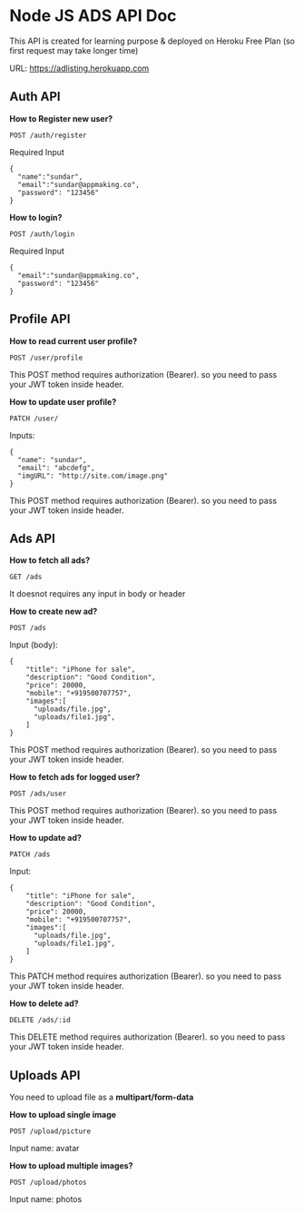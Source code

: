 # Node JS ADS API Doc

This API is created for learning purpose & deployed on Heroku Free Plan (so first request may take longer time)

URL: https://adlisting.herokuapp.com

## Auth API

**How to Register new user?**

```
POST /auth/register
```

Required Input

```
{
  "name":"sundar",
  "email":"sundar@appmaking.co",
  "password": "123456"
}
```

**How to login?**

```
POST /auth/login
```

Required Input

```
{
  "email":"sundar@appmaking.co",
  "password": "123456"
}
```

## Profile API

**How to read current user profile?**

```
POST /user/profile
```

This POST method requires authorization (Bearer). so you need to pass your JWT token inside header.

**How to update user profile?**

```
PATCH /user/
```

Inputs:

```
{
  "name": "sundar",
  "email": "abcdefg",
  "imgURL": "http://site.com/image.png"
}

```
This POST method requires authorization (Bearer). so you need to pass your JWT token inside header.

## Ads API

**How to fetch all ads?**

```
GET /ads
```

It doesnot requires any input in body or header

**How to create new ad?**

```
POST /ads
```

Input (body): 
```
{
    "title": "iPhone for sale",
    "description": "Good Condition",
    "price": 20000,
    "mobile": "+919500707757",
    "images":[
      "uploads/file.jpg",
      "uploads/file1.jpg",
    ]
}
```
This POST method requires authorization (Bearer). so you need to pass your JWT token inside header.

**How to fetch ads for logged user?**

```
POST /ads/user
```

This POST method requires authorization (Bearer). so you need to pass your JWT token inside header.

**How to update ad?**

```
PATCH /ads
```

Input:

```
{
    "title": "iPhone for sale",
    "description": "Good Condition",
    "price": 20000,
    "mobile": "+919500707757",
    "images":[
      "uploads/file.jpg",
      "uploads/file1.jpg",
    ]
}
```
This PATCH method requires authorization (Bearer). so you need to pass your JWT token inside header.


**How to delete ad?**

```
DELETE /ads/:id
```

This DELETE method requires authorization (Bearer). so you need to pass your JWT token inside header.


## Uploads API

You need to upload file as a **multipart/form-data**

**How to upload single image**

```
POST /upload/picture
```

Input name: avatar

**How to upload multiple images?**

```
POST /upload/photos
```

Input name: photos


